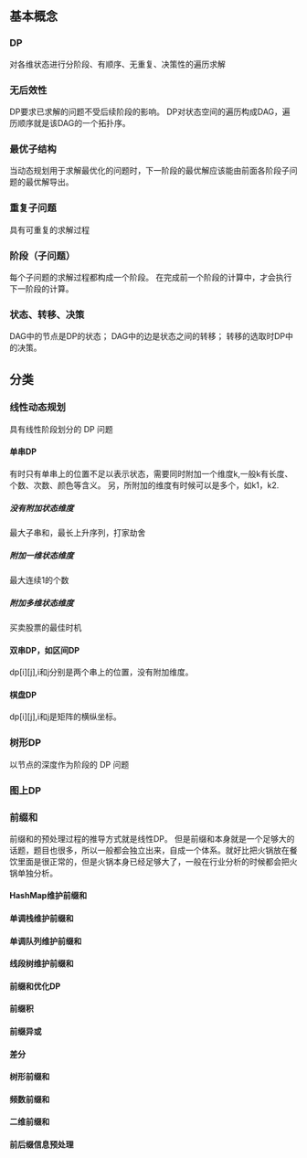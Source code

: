 ## 基本概念
### DP
对各维状态进行分阶段、有顺序、无重复、决策性的遍历求解

### 无后效性
DP要求已求解的问题不受后续阶段的影响。
DP对状态空间的遍历构成DAG，遍历顺序就是该DAG的一个拓扑序。

### 最优子结构
当动态规划用于求解最优化的问题时，下一阶段的最优解应该能由前面各阶段子问题的最优解导出。

### 重复子问题
具有可重复的求解过程

### 阶段（子问题）
每个子问题的求解过程都构成一个阶段。
在完成前一个阶段的计算中，才会执行下一阶段的计算。

### 状态、转移、决策
DAG中的节点是DP的状态；
DAG中的边是状态之间的转移；
转移的选取时DP中的决策。

## 分类
### 线性动态规划
具有线性阶段划分的 DP 问题
#### 单串DP
有时只有单串上的位置不足以表示状态，需要同时附加一个维度k,一般k有长度、个数、次数、颜色等含义。
另，所附加的维度有时候可以是多个，如k1，k2.
##### 没有附加状态维度
最大子串和，最长上升序列，打家劫舍

##### 附加一维状态维度
最大连续1的个数

##### 附加多维状态维度
买卖股票的最佳时机

#### 双串DP，如区间DP
dp[i][j],i和j分别是两个串上的位置，没有附加维度。
#### 棋盘DP
dp[i][j],i和j是矩阵的横纵坐标。
### 树形DP
以节点的深度作为阶段的 DP 问题

### 图上DP

### 前缀和
前缀和的预处理过程的推导方式就是线性DP。
但是前缀和本身就是一个足够大的话题，题目也很多，所以一般都会独立出来，自成一个体系。就好比把火锅放在餐饮里面是很正常的，但是火锅本身已经足够大了，一般在行业分析的时候都会把火锅单独分析。
#### HashMap维护前缀和
#### 单调栈维护前缀和
#### 单调队列维护前缀和
#### 线段树维护前缀和
#### 前缀和优化DP
#### 前缀积
#### 前缀异或
#### 差分
#### 树形前缀和
#### 频数前缀和
#### 二维前缀和
#### 前后缀信息预处理
